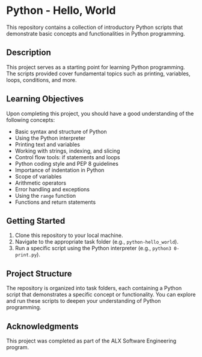 # Python - Hello, World

This repository contains a collection of introductory Python scripts that demonstrate basic concepts and functionalities in Python programming.

## Description

This project serves as a starting point for learning Python programming. The scripts provided cover fundamental topics such as printing, variables, loops, conditions, and more.

## Learning Objectives

Upon completing this project, you should have a good understanding of the following concepts:

- Basic syntax and structure of Python
- Using the Python interpreter
- Printing text and variables
- Working with strings, indexing, and slicing
- Control flow tools: if statements and loops
- Python coding style and PEP 8 guidelines
- Importance of indentation in Python
- Scope of variables
- Arithmetic operators
- Error handling and exceptions
- Using the `range` function
- Functions and return statements

## Getting Started

1. Clone this repository to your local machine.
2. Navigate to the appropriate task folder (e.g., `python-hello_world`).
3. Run a specific script using the Python interpreter (e.g., `python3 0-print.py`).


## Project Structure

The repository is organized into task folders, each containing a Python script that demonstrates a specific concept or functionality. You can explore and run these scripts to deepen your understanding of Python programming.

## Acknowledgments

This project was completed as part of the ALX Software Engineering program.


